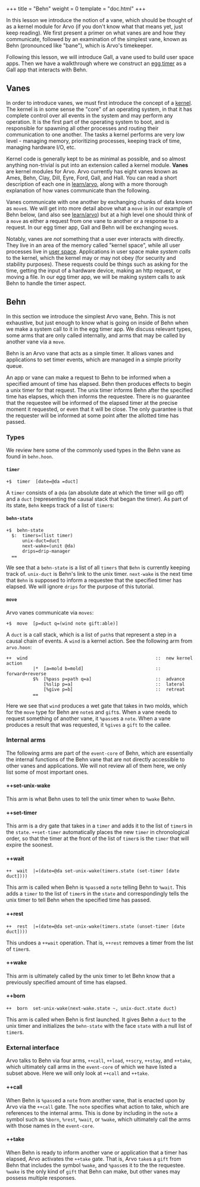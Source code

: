 +++
title = "Behn"
weight = 0
template = "doc.html"
+++

In this lesson we introduce the notion of a vane, which should be thought of as a kernel module for Arvo (if you don't know what that means yet, just keep reading). We first present a primer on what vanes are and how they communicate, followed by an examination of the simplest vane, known as Behn (pronounced like "bane"), which is Arvo's timekeeper.

Following this lesson, we will introduce Gall, a vane used to build user space apps. Then we have a walkthrough where we construct an [egg timer](@docs/learn/hoon/hoon-tutorial/egg-timer/) as a Gall app that interacts with Behn.

## Vanes

In order to introduce vanes, we must first introduce the concept of a [kernel](https://en.wikipedia.org/wiki/Kernel_(operating_system)). The kernel is in some sense the "core" of an operating system, in that it has complete control over all events in the system and may perform any operation. It is the first part of the operating system to boot, and is responsible for spawning all other processes and routing their communication to one another. The tasks a kernel performs are very low level - managing memory, prioritizing processes, keeping track of time, managing hardware I/O, etc.

Kernel code is generally kept to be as minimal as possible, and so almost anything non-trivial is put into an extension called a kernel module. **Vanes** are kernel modules for Arvo. Arvo currently has eight vanes known as Ames, Behn, Clay, Dill, Eyre, Ford, Gall, and Hall. You can read a short description of each one in [learn/arvo](@/docs/learn/arvo.md), along with a more thorough explanation of how vanes communicate than the following.

Vanes communicate with one another by exchanging chunks of data known as `move`s. We will get into more detail above what a `move` is in our example of Behn below, (and also see [learn/arvo](@/docs/learn/arvo.md)) but at a high level one should think of a `move` as either a request from one vane to another or a response to a request. In our egg timer app, Gall and Behn will be exchanging `move`s.

Notably, vanes are _not_ something that a user ever interacts with directly. They live in an area of the memory called "kernel space", while all user processes live in [user space](https://en.wikipedia.org/wiki/User_space). Applications in user space make _system calls_ to the kernel, which the kernel may or may not obey (for security and stability purposes). These requests could be things such as asking for the time, getting the input of a hardware device, making an http request, or moving a file. In our egg timer app, we will be making system calls to ask Behn to handle the timer aspect.

## Behn

In this section we introduce the simplest Arvo vane, Behn. This is not exhaustive, but just enough to know what is going on inside of Behn when we make a system call to it in the egg timer app. We discuss relevant types, some arms that are only called internally, and arms that may be called by another vane via a `move`.

Behn is an Arvo vane that acts as a simple timer. It allows vanes and applications to set timer events, which are managed in a simple priority queue.

An app or vane can make a request to Behn to be informed when a specified amount of time has elapsed. Behn then produces effects to begin a unix timer for that request. The unix timer informs Behn after the specified time has elapses, which then informs the requestee. There is no guarantee that the requestee will be informed of the elapsed timer at the precise moment it requested, or even that it will be close. The only guarantee is that the requester will be informed at some point after the allotted time has passed.

### Types

We review here some of the commonly used types in the Behn vane as found in `behn.hoon`.

#### `timer`
```
+$  timer  [date=@da =duct]
```
A `timer` consists of a `@da` (an absolute date at which the timer will go off) and a `duct` (representing the causal stack that began the timer). As part of its state, `Behn` keeps track of a list of `timer`s:
#### `behn-state`
```hoon
+$  behn-state
  $:  timers=(list timer)
      unix-duct=duct
      next-wake=(unit @da)
      drips=drip-manager
  ==
```
We see that a `behn-state` is a list of all `timers` that `Behn` is currently keeping track of. `unix-duct` is Behn's link to the unix timer. `next-wake` is the next time that `Behn` is supposed to inform a requestee that the specified timer has elapsed. We will ignore `drips` for the purpose of this tutorial.

#### `move`

Arvo vanes communicate via `moves`:
```hoon
+$  move  [p=duct q=(wind note gift:able)]
```
A `duct` is a call stack, which is a list of `path`s that represent a step in a causal chain of events. A `wind` is a kernel action. See the following arm from `arvo.hoon`:

```hoon
++  wind                                                ::  new kernel action
          |*  [a=mold b=mold]                           ::  forward+reverse
          $%  [%pass p=path q=a]                        ::  advance
              [%slip p=a]                               ::  lateral
              [%give p=b]                               ::  retreat
          ==   
```
Here we see that `wind` produces a wet gate that takes in two molds, which for the `move` type for Behn are `note`s and `gift`s. When a vane needs to request something of another vane, it `%pass`es a `note`.  When a vane produces a result that was requested, it `%gives` a `gift` to the callee.


### Internal arms

The following arms are part of the `event-core` of Behn, which are essentially the internal functions of the Behn vane that are not directly accessible to other vanes and applications. We will not review all of them here, we only list some of most important ones.

#### ++set-unix-wake
This arm is what Behn uses to tell the unix timer when to `%wake` Behn.

#### ++set-timer
This arm is a dry gate that takes in a `timer` and adds it to the list of `timer`s in the `state`. ``++set-timer`` automatically places the new `timer` in chronological order, so that the timer at the front of the list of `timer`s is the `timer` that will expire the soonest.

#### ++wait
```hoon
++  wait  |=(date=@da set-unix-wake(timers.state (set-timer [date duct])))
```
This arm is called when Behn is `%pass`ed a `note` telling Behn to `%wait`. This adds a `timer` to the list of `timer`s in the `state` and correspondingly tells the unix timer to tell Behn when the specified time has passed.

#### ++rest
```hoon
++  rest  |=(date=@da set-unix-wake(timers.state (unset-timer [date duct])))
```
This undoes a `++wait` operation. That is, `++rest` removes a timer from the list of `timer`s.

#### ++wake
This arm is ultimately called by the unix timer to let Behn know that a previously specified amount of time has elapsed.

#### ++born

```hoon
++  born  set-unix-wake(next-wake.state ~, unix-duct.state duct)
```
This arm is called when Behn is first launched. It gives Behn a `duct` to the unix timer and initializes the `behn-state` with the face `state` with a null list of `timer`s.

### External interface

Arvo talks to Behn via four arms, `++call`, `++load`, `++scry`, `++stay`, and ``++take``, which ultimately call arms in the `event-core` of which we have listed a subset above. Here we will only look at `++call` and `++take`.

#### ++call
When Behn is `%pass`ed a `note` from another vane, that is enacted upon by Arvo via the `++call` gate. The `note` specifies what action to take, which are references to the internal arms. This is done by including in the `note` a symbol such as `%born`, `%rest`, `%wait`, or `%wake`, which ultimately call the arms with those names in the `event-core`.

#### ++take
When Behn is ready to inform another vane or application that a timer has elapsed, Arvo activates the `++take` gate. That is, Arvo `take`s a `gift` from Behn that includes the symbol `%wake`, and `%pass`es it to the the requestee. `%wake` is the only kind of `gift` that Behn can make, but other vanes may possess multiple responses.
